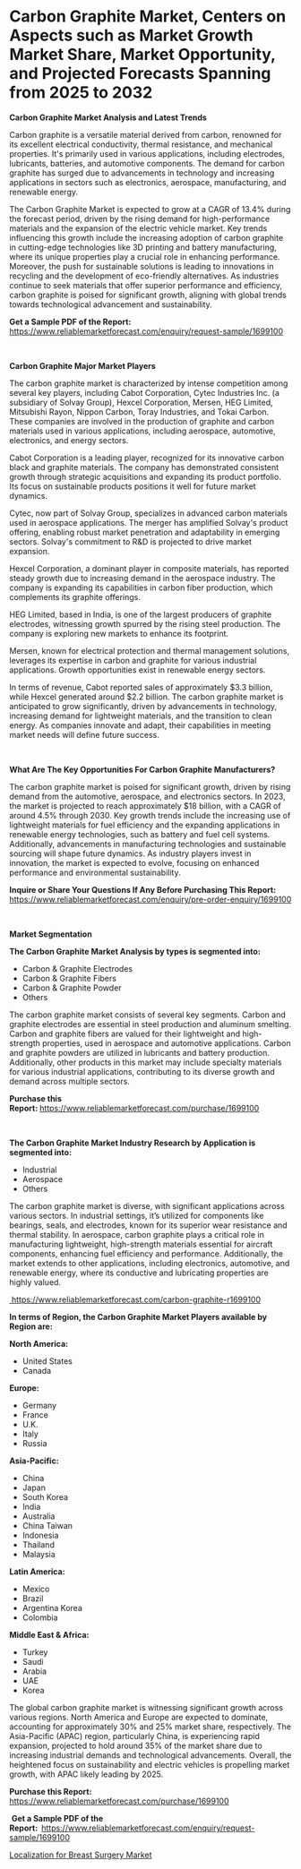 <p><h1>Carbon Graphite Market, Centers on Aspects such as Market Growth Market Share, Market Opportunity, and Projected Forecasts Spanning from 2025 to 2032</h1></p><p><strong>Carbon Graphite Market Analysis and Latest Trends</strong></p>
<p><p>Carbon graphite is a versatile material derived from carbon, renowned for its excellent electrical conductivity, thermal resistance, and mechanical properties. It's primarily used in various applications, including electrodes, lubricants, batteries, and automotive components. The demand for carbon graphite has surged due to advancements in technology and increasing applications in sectors such as electronics, aerospace, manufacturing, and renewable energy.</p><p>The Carbon Graphite Market is expected to grow at a CAGR of 13.4% during the forecast period, driven by the rising demand for high-performance materials and the expansion of the electric vehicle market. Key trends influencing this growth include the increasing adoption of carbon graphite in cutting-edge technologies like 3D printing and battery manufacturing, where its unique properties play a crucial role in enhancing performance. Moreover, the push for sustainable solutions is leading to innovations in recycling and the development of eco-friendly alternatives. As industries continue to seek materials that offer superior performance and efficiency, carbon graphite is poised for significant growth, aligning with global trends towards technological advancement and sustainability.</p></p>
<p><strong>Get a Sample PDF of the Report:&nbsp;</strong> <a href="https://www.reliablemarketforecast.com/enquiry/request-sample/1699100?utm_campaign=3069&utm_medium=2&utm_source=Github&utm_content=ia&utm_term=27032025&utm_id=carbon-graphite">https://www.reliablemarketforecast.com/enquiry/request-sample/1699100</a></p>
<p>&nbsp;</p>
<p><strong>Carbon Graphite Major Market Players</strong></p>
<p><p>The carbon graphite market is characterized by intense competition among several key players, including Cabot Corporation, Cytec Industries Inc. (a subsidiary of Solvay Group), Hexcel Corporation, Mersen, HEG Limited, Mitsubishi Rayon, Nippon Carbon, Toray Industries, and Tokai Carbon. These companies are involved in the production of graphite and carbon materials used in various applications, including aerospace, automotive, electronics, and energy sectors.</p><p>Cabot Corporation is a leading player, recognized for its innovative carbon black and graphite materials. The company has demonstrated consistent growth through strategic acquisitions and expanding its product portfolio. Its focus on sustainable products positions it well for future market dynamics.</p><p>Cytec, now part of Solvay Group, specializes in advanced carbon materials used in aerospace applications. The merger has amplified Solvay's product offering, enabling robust market penetration and adaptability in emerging sectors. Solvay's commitment to R&D is projected to drive market expansion.</p><p>Hexcel Corporation, a dominant player in composite materials, has reported steady growth due to increasing demand in the aerospace industry. The company is expanding its capabilities in carbon fiber production, which complements its graphite offerings.</p><p>HEG Limited, based in India, is one of the largest producers of graphite electrodes, witnessing growth spurred by the rising steel production. The company is exploring new markets to enhance its footprint.</p><p>Mersen, known for electrical protection and thermal management solutions, leverages its expertise in carbon and graphite for various industrial applications. Growth opportunities exist in renewable energy sectors.</p><p>In terms of revenue, Cabot reported sales of approximately $3.3 billion, while Hexcel generated around $2.2 billion. The carbon graphite market is anticipated to grow significantly, driven by advancements in technology, increasing demand for lightweight materials, and the transition to clean energy. As companies innovate and adapt, their capabilities in meeting market needs will define future success.</p></p>
<p>&nbsp;</p>
<p><strong>What Are The Key Opportunities For Carbon Graphite Manufacturers?</strong></p>
<p><p>The carbon graphite market is poised for significant growth, driven by rising demand from the automotive, aerospace, and electronics sectors. In 2023, the market is projected to reach approximately $18 billion, with a CAGR of around 4.5% through 2030. Key growth trends include the increasing use of lightweight materials for fuel efficiency and the expanding applications in renewable energy technologies, such as battery and fuel cell systems. Additionally, advancements in manufacturing technologies and sustainable sourcing will shape future dynamics. As industry players invest in innovation, the market is expected to evolve, focusing on enhanced performance and environmental sustainability.</p></p>
<p><strong>Inquire or Share Your Questions If Any Before Purchasing This Report:</strong> <a href="https://www.reliablemarketforecast.com/enquiry/pre-order-enquiry/1699100?utm_campaign=3069&utm_medium=2&utm_source=Github&utm_content=ia&utm_term=27032025&utm_id=carbon-graphite">https://www.reliablemarketforecast.com/enquiry/pre-order-enquiry/1699100</a></p>
<p>&nbsp;</p>
<p><strong>Market Segmentation</strong></p>
<p><strong>The Carbon Graphite Market Analysis by types is segmented into:</strong></p>
<p><ul><li>Carbon & Graphite Electrodes</li><li>Carbon & Graphite Fibers</li><li>Carbon & Graphite Powder</li><li>Others</li></ul></p>
<p><p>The carbon graphite market consists of several key segments. Carbon and graphite electrodes are essential in steel production and aluminum smelting. Carbon and graphite fibers are valued for their lightweight and high-strength properties, used in aerospace and automotive applications. Carbon and graphite powders are utilized in lubricants and battery production. Additionally, other products in this market may include specialty materials for various industrial applications, contributing to its diverse growth and demand across multiple sectors.</p></p>
<p><strong>Purchase this Report:&nbsp;</strong><a href="https://www.reliablemarketforecast.com/purchase/1699100?utm_campaign=3069&utm_medium=2&utm_source=Github&utm_content=ia&utm_term=27032025&utm_id=carbon-graphite">https://www.reliablemarketforecast.com/purchase/1699100</a></p>
<p>&nbsp;</p>
<p><strong>The Carbon Graphite Market Industry Research by Application is segmented into:</strong></p>
<p><ul><li>Industrial</li><li>Aerospace</li><li>Others</li></ul></p>
<p><p>The carbon graphite market is diverse, with significant applications across various sectors. In industrial settings, it’s utilized for components like bearings, seals, and electrodes, known for its superior wear resistance and thermal stability. In aerospace, carbon graphite plays a critical role in manufacturing lightweight, high-strength materials essential for aircraft components, enhancing fuel efficiency and performance. Additionally, the market extends to other applications, including electronics, automotive, and renewable energy, where its conductive and lubricating properties are highly valued.</p></p>
<p><a href="https://www.reliablemarketforecast.com/carbon-graphite-r1699100?utm_campaign=3069&utm_medium=2&utm_source=Github&utm_content=ia&utm_term=27032025&utm_id=carbon-graphite">&nbsp;https://www.reliablemarketforecast.com/carbon-graphite-r1699100</a></p>
<p><strong>In terms of Region, the Carbon Graphite Market Players available by Region are:</strong></p>
<p>
    <p> <strong> North America: </strong>
        <ul>
            <li>United States</li>
            <li>Canada</li>
        </ul>
        </p> 
    <p> <strong> Europe: </strong>
        <ul>
            <li>Germany</li>
            <li>France</li>
            <li>U.K.</li>
            <li>Italy</li>
            <li>Russia</li>
        </ul>
        </p> 
    <p> <strong> Asia-Pacific: </strong>
        <ul>
            <li>China</li>
            <li>Japan</li>
            <li>South Korea</li>
            <li>India</li>
            <li>Australia</li>
            <li>China Taiwan</li>
            <li>Indonesia</li>
            <li>Thailand</li>
            <li>Malaysia</li>
        </ul>
        </p> 
    <p> <strong> Latin America: </strong>
        <ul>
            <li>Mexico</li>
            <li>Brazil</li>
            <li>Argentina Korea</li>
            <li>Colombia</li>
        </ul>
        </p> 
    <p> <strong> Middle East & Africa: </strong>
        <ul>
            <li>Turkey</li>
            <li>Saudi</li>
            <li>Arabia</li>
            <li>UAE</li>
            <li>Korea</li>
        </ul>
    </p>
    </p>
<p><p>The global carbon graphite market is witnessing significant growth across various regions. North America and Europe are expected to dominate, accounting for approximately 30% and 25% market share, respectively. The Asia-Pacific (APAC) region, particularly China, is experiencing rapid expansion, projected to hold around 35% of the market share due to increasing industrial demands and technological advancements. Overall, the heightened focus on sustainability and electric vehicles is propelling market growth, with APAC likely leading by 2025.</p></p>
<p><strong>Purchase this Report: </strong><a href="https://www.reliablemarketforecast.com/purchase/1699100?utm_campaign=3069&utm_medium=2&utm_source=Github&utm_content=ia&utm_term=27032025&utm_id=carbon-graphite">https://www.reliablemarketforecast.com/purchase/1699100</a></p>
<p>&nbsp;<strong>Get a Sample PDF of the Report:&nbsp;&nbsp;</strong><a href="https://www.reliablemarketforecast.com/enquiry/request-sample/1699100?utm_campaign=3069&utm_medium=2&utm_source=Github&utm_content=ia&utm_term=27032025&utm_id=carbon-graphite">https://www.reliablemarketforecast.com/enquiry/request-sample/1699100</a></p>
<p><strong></strong></p>
<p><p><a href="https://github.com/mahnoor2003/Market-Research-Report-List-7/blob/main/localization-for-breast-surgery-market.md?utm_campaign=3069&utm_medium=2&utm_source=Github&utm_content=ia&utm_term=27032025&utm_id=carbon-graphite">Localization for Breast Surgery Market</a></p></p>
